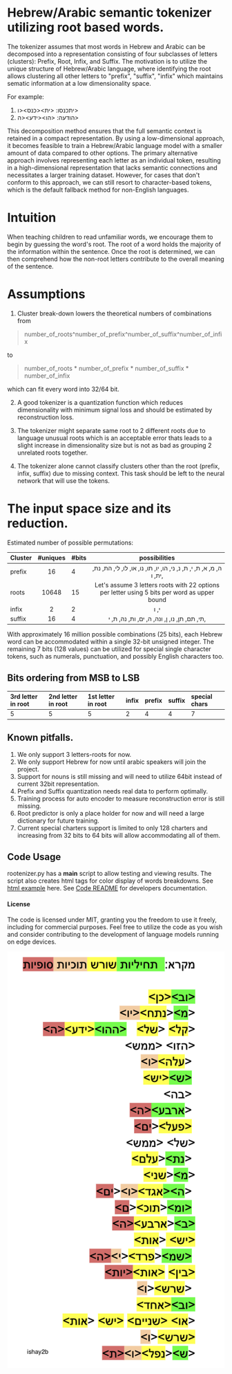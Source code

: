 # Hebrew/Arabic semantic tokenizer utilizing root based words.
The tokenizer assumes that most words in Hebrew and Arabic can be decomposed into a representation consisting of four subclasses of letters (clusters): Prefix, Root, Infix, and Suffix.
The motivation is to utilize the unique structure of Hebrew/Arabic language, where identifying the root allows clustering all other letters to "prefix", "suffix", "infix" which maintains sematic information at a low dimensionality space. 


For example:

1. יתכנסו:
<ית><כנס><ו>
2. הודעה:
<הו><ידע><ה>


This decomposition method ensures that the full semantic context is retained in a compact representation. By using a low-dimensional approach, it becomes feasible to train a Hebrew/Arabic language model with a smaller amount of data compared to other options. The primary alternative approach involves representing each letter as an individual token, resulting in a high-dimensional representation that lacks semantic connections and necessitates a larger training dataset. However, for cases that don't conform to this approach, we can still resort to character-based tokens, which is the default fallback method for non-English languages.

# Intuition
When teaching children to read unfamiliar words, we encourage them to begin by guessing the word's root. The root of a word holds the majority of the information within the sentence. Once the root is determined, we can then comprehend how the non-root letters contribute to the overall meaning of the sentence.


# Assumptions
1. Cluster break-down lowers the theoretical numbers of combinations from
> number_of_roots^number_of_prefix^number_of_suffix^number_of_infix 

to 

> number_of_roots * number_of_prefix * number_of_suffix * number_of_infix 

which can fit every word into 32/64 bit.

2. A good tokenizer is a quantization function which reduces dimensionality with minimum signal loss and should be estimated by reconstruction loss.

3. The tokenizer might separate same root to 2 different roots due to language unusual roots which is an acceptable error thats leads to a slight increase in dimensionality size but is not as bad as grouping 2 unrelated roots together. 

4. The tokenizer alone cannot classify clusters other than the root (prefix, infix, suffix) due to missing context. This task should be left to the neural network that will use the tokens.


# The input space size and its reduction.

Estimated number of possible permutations:

| Cluster     |  #uniques      | #bits  |  possibilities  |
| :----------- | :------------: |  ----- | :------------: |  
| prefix       |   16           |   4    | ה, מ, א, ת, י, ת, נ, ני, הו, יו, תו, נו, או, לו, לי, הת, נת, ית, ו, |
| roots        |   10648         | 15     | Let's assume 3 letters roots with 22 options per letter using 5 bits per word as upper bound        |
| infix       |   2            | 2      | י, ו
| suffix       |   16           | 4      | תי, תם, תן, נו, ן, ונה, ה, ים, ות, נה, ת, י,                |

With approximately 16 million possible combinations (25 bits), each Hebrew word can be accommodated within a single 32-bit unsigned integer. The remaining 7 bits (128 values) can be utilized for special single character tokens, such as numerals, punctuation, and possibly English characters too.

## Bits ordering from MSB to LSB

| 3rd letter in root | 2nd letter in root | 1st letter in root | infix | prefix | suffix | special chars |
| :----------------- | :----------------- | :----------------- | :---- | :----- | :----- | :------------ |
| 5                  | 5                  | 5                  | 2     | 4      | 4      | 7             |



## Known pitfalls.
1. We only support 3 letters-roots for now.
2. We only support Hebrew for now until arabic speakers will join the project.
3. Support for nouns is still missing and will need to utilize 64bit instead of current 32bit representation.
4. Prefix and Suffix quantization needs real data to perform optimally.
5. Training process for auto encoder to measure reconstruction error is still missing.
6. Root predictor is only a place holder for now and will need a large dictionary for future training.
7. Current special charters support is limited to only 128 charters and increasing from 32 bits to 64 bits will allow accommodating all of them. 




## Code Usage
rootenizer.py has a __main__ script to allow testing and viewing results. The script also creates html tags for color display of words breakdowns. See [html example](samples/1.html) here.
See [Code README](src/README.md) for developers documentation.


#### License
The code is licensed under MIT, granting you the freedom to use it freely, including for commercial purposes. Feel free to utilize the code as you wish and consider contributing to the development of language models running on edge devices.


![דוגמאת לפירוק](images/shorechnizer2b.png)
